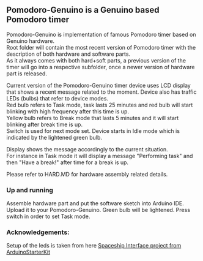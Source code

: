 ## Pomodoro-Genuino is a Genuino based Pomodoro timer

Pomodoro-Genuino is implementation of famous Pomodoro timer based on Genuino hardware.<br>
Root folder will contain the most recent version of Pomodoro timer with the description of both hardware and software parts.<br>
As it always comes with both hard+soft parts, a previous version of the timer will go into a respective subfolder,
once a newer version of hardware part is released.<br>

Current version of the Pomodoro-Genuino timer device uses LCD display that shows a recent message related to the moment.
Device also has traffic LEDs (bulbs) that refer to device modes.<br>
Red bulb refers to Task mode, task lasts 25 minutes and red bulb will start blinking with high frequency after this time is up.<br>
Yellow bulb refers to Break mode that lasts 5 minutes and it will start blinking after break time is up.<br>
Switch is used for next mode set. Device starts in Idle mode which is indicated by the lightened green bulb.  

Display shows the message accordingly to the current situation.<br>
For instance in Task mode it will display a message "Performing task" and then "Have a break!" after time for a break is up.

Please refer to HARD.MD for hardware assembly related details.

### Up and running
Assemble hardware part and put the software sketch into Arduino IDE.<br>
Upload it to your Pomodoro-Genuino. Green bulb will be lightened. Press switch in order to set Task mode.

### Acknowledgements:
Setup of the leds is taken from here [Spaceship Interface project from ArduinoStarterKit](https://www.arduino.cc/en/ArduinoStarterKit/Prj02)
